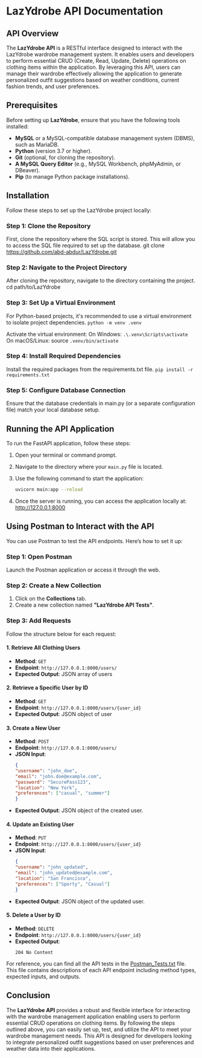 # LazYdrobe API Documentation

## API Overview

The **LazYdrobe API** is a RESTful interface designed to interact with the LazYdrobe wardrobe management system. It enables users and developers to perform essential CRUD (Create, Read, Update, Delete) operations on clothing items within the application. By leveraging this API, users can manage their wardrobe effectively allowing the application to generate personalized outfit suggestions based on weather conditions, current fashion trends, and user preferences.

## Prerequisites

Before setting up **LazYdrobe**, ensure that you have the following tools installed:

- **MySQL** or a MySQL-compatible database management system (DBMS), such as MariaDB.
- **Python** (version 3.7 or higher).
- **Git** (optional, for cloning the repository).
- **A MySQL Query Editor** (e.g., MySQL Workbench, phpMyAdmin, or DBeaver).
- **Pip** (to manage Python package installations).

## Installation

Follow these steps to set up the LazYdrobe project locally:


### Step 1: Clone the Repository
First, clone the repository where the SQL script is stored. This will allow you to access the SQL file required to set up the database.
git clone https://github.com/abd-abdur/LazYdrobe.git

### Step 2: Navigate to the Project Directory
After cloning the repository, navigate to the directory containing the project.
cd path/to/LazYdrobe

### Step 3: Set Up a Virtual Environment
For Python-based projects, it's recommended to use a virtual environment to isolate project dependencies.
```python -m venv .venv```

Activate the virtual environment:
On Windows: 
```.\.venv\Scripts\activate```
On macOS/Linux: source 
```.venv/bin/activate```

### Step 4: Install Required Dependencies
Install the required packages from the requirements.txt file.
```pip install -r requirements.txt```

### Step 5: Configure Database Connection
Ensure that the database credentials in main.py (or a separate configuration file) match your local database setup.


## Running the API Application


To run the FastAPI application, follow these steps:

1. Open your terminal or command prompt.
2. Navigate to the directory where your `main.py` file is located.
3. Use the following command to start the application:

   ```bash
   uvicorn main:app --reload
   ```

4. Once the server is running, you can access the application locally at: http://127.0.0.1:8000

## Using Postman to Interact with the API

You can use Postman to test the API endpoints. Here’s how to set it up:

### Step 1: Open Postman
Launch the Postman application or access it through the web.

### Step 2: Create a New Collection
1. Click on the **Collections** tab.
2. Create a new collection named **"LazYdrobe API Tests"**.

### Step 3: Add Requests
Follow the structure below for each request:

#### 1. Retrieve All Clothing Users
- **Method**: `GET`
- **Endpoint**: `http://127.0.0.1:8000/users/`
- **Expected Output**: JSON array of users

#### 2. Retrieve a Specific User by ID
- **Method**: `GET`
- **Endpoint**: `http://127.0.0.1:8000/users/{user_id}`
- **Expected Output**: JSON object of user

#### 3. Create a New User
- **Method**: `POST`
- **Endpoint**: `http://127.0.0.1:8000/users/`
- **JSON Input**:
    ```json
    {
    "username": "john_doe",
    "email": "john.doe@example.com",
    "password": "SecurePass123",
    "location": "New York",
    "preferences": ["casual", "summer"]
    }
    ```
- **Expected Output**: JSON object of the created user.

#### 4. Update an Existing User
- **Method**: `PUT`
- **Endpoint**: `http://127.0.0.1:8000/users/{user_id}`
- **JSON Input**:
    ```json
    {
    "username": "john_updated",
    "email": "john_updated@example.com",
    "location": "San Francisco",
    "preferences": ["Sporty", "Casual"]
    }
    ```
- **Expected Output**: JSON object of the updated user.

#### 5. Delete a User by ID
- **Method**: `DELETE`
- **Endpoint**: `http://127.0.0.1:8000/users/{user_id}`
- **Expected Output**:
    ```
    204 No Content
    ```
For reference, you can find all the API tests in the [Postman_Tests.txt](Postman_Tests.txt) file. This file contains descriptions of each API endpoint including method types, expected inputs, and outputs.

## Conclusion

The **LazYdrobe API** provides a robust and flexible interface for interacting with the wardrobe management application enabling users to perform essential CRUD operations on clothing items. By following the steps outlined above, you can easily set up, test, and utilize the API to meet your wardrobe management needs. This API is designed for developers looking to integrate personalized outfit suggestions based on user preferences and weather data into their applications.
